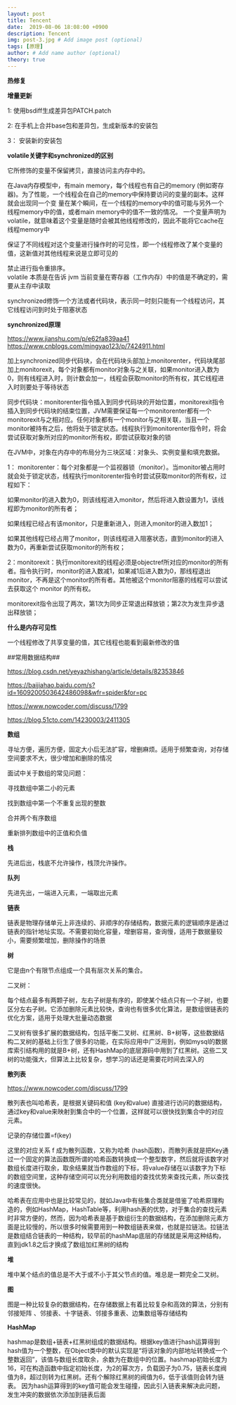 ```yaml
---
layout: post
title: Tencent
date:  2019-08-06 18:08:00 +0900
description: Tencent
img: post-3.jpg # Add image post (optional)
tags: [原理]
author: # Add name author (optional)
theory: true
---
```



**热修复**




**增量更新**

1: 使用bsdiff生成差异包PATCH.patch

2: 在手机上合并base包和差异包，生成新版本的安装包

3： 安装新的安装包


**volatile关键字和synchronized的区别**

它所修饰的变量不保留拷贝，直接访问主内存中的。

在Java内存模型中，有main memory，每个线程也有自己的memory (例如寄存器)。为了性能，一个线程会在自己的memory中保持要访问的变量的副本。这样就会出现同一个变 量在某个瞬间，在一个线程的memory中的值可能与另外一个线程memory中的值，或者main memory中的值不一致的情况。 一个变量声明为volatile，就意味着这个变量是随时会被其他线程修改的，因此不能将它cache在线程memory中

保证了不同线程对这个变量进行操作时的可见性，即一个线程修改了某个变量的值，这新值对其他线程来说是立即可见的

禁止进行指令重排序。<br>
volatile 本质是在告诉 jvm 当前变量在寄存器（工作内存）中的值是不确定的，需要从主存中读取


synchronized修饰一个方法或者代码块，表示同一时刻只能有一个线程访问，其它线程访问到时处于阻塞状态

**synchronized原理**

https://www.jianshu.com/p/e62fa839aa41
https://www.cnblogs.com/mingyao123/p/7424911.html


加上synchronized同步代码块，会在代码块头部加上monitorenter，代码块尾部加上monitorexit，每个对象都有monitor对象与之关联，如果monitor进入数为0，则有线程进入时，则计数会加一，线程会获取monitor的所有权，其它线程进入时则要处于等待状态

同步代码块：monitorenter指令插入到同步代码块的开始位置，monitorexit指令插入到同步代码块的结束位置，JVM需要保证每一个monitorenter都有一个monitorexit与之相对应。任何对象都有一个monitor与之相关联，当且一个monitor被持有之后，他将处于锁定状态。线程执行到monitorenter指令时，将会尝试获取对象所对应的monitor所有权，即尝试获取对象的锁

在JVM中，对象在内存中的布局分为三块区域：对象头、实例变量和填充数据。

1： monitorenter：每个对象都是一个监视器锁（monitor）。当monitor被占用时就会处于锁定状态，线程执行monitorenter指令时尝试获取monitor的所有权，过程如下：

如果monitor的进入数为0，则该线程进入monitor，然后将进入数设置为1，该线程即为monitor的所有者；

如果线程已经占有该monitor，只是重新进入，则进入monitor的进入数加1；

如果其他线程已经占用了monitor，则该线程进入阻塞状态，直到monitor的进入数为0，再重新尝试获取monitor的所有权；

2：monitorexit：执行monitorexit的线程必须是objectref所对应的monitor的所有者。指令执行时，monitor的进入数减1，如果减1后进入数为0，那线程退出monitor，不再是这个monitor的所有者。其他被这个monitor阻塞的线程可以尝试去获取这个 monitor 的所有权。

monitorexit指令出现了两次，第1次为同步正常退出释放锁；第2次为发生异步退出释放锁；


**什么是内存可见性**

一个线程修改了共享变量的值，其它线程也能看到最新修改的值




##常用数据结构##

https://blog.csdn.net/yeyazhishang/article/details/82353846

https://baijiahao.baidu.com/s?id=1609200503642486098&wfr=spider&for=pc

https://www.nowcoder.com/discuss/1799

https://blog.51cto.com/14230003/2411305

**数组**

寻址方便，遍历方便，固定大小后无法扩容，增删麻烦。适用于频繁查询，对存储空间要求不大，很少增加和删除的情况

面试中关于数组的常见问题：

寻找数组中第二小的元素

找到数组中第一个不重复出现的整数

合并两个有序数组

重新排列数组中的正值和负值


**栈**

先进后出，栈底不允许操作，栈顶允许操作。

**队列**

先进先出，一端进入元素，一端取出元素

**链表**

链表是物理存储单元上非连续的、非顺序的存储结构，数据元素的逻辑顺序是通过链表的指针地址实现。不需要初始化容量，增删容易，查询慢，适用于数据量较小，需要频繁增加，删除操作的场景

**树**

它是由n个有限节点组成一个具有层次关系的集合。

二叉树：

每个结点最多有两颗子树，左右子树是有序的，即使某个结点只有一个子树，也要区分左右子树。它添加删除元素比较快，查询也有很多优化算法，是数组很链表的优化方案，适用于处理大批量动态数据

二叉树有很多扩展的数据结构，包括平衡二叉树、红黑树、B+树等，这些数据结构二叉树的基础上衍生了很多的功能，在实际应用中广泛用到，例如mysql的数据库索引结构用的就是B+树，还有HashMap的底层源码中用到了红黑树。这些二叉树的功能强大，但算法上比较复杂，想学习的话还是需要花时间去深入的


**散列表**

https://www.nowcoder.com/discuss/1799

散列表也叫哈希表，是根据关键码和值 (key和value) 直接进行访问的数据结构，通过key和value来映射到集合中的一个位置，这样就可以很快找到集合中的对应元素。

记录的存储位置=f(key)

这里的对应关系 f 成为散列函数，又称为哈希 (hash函数)，而散列表就是把Key通过一个固定的算法函数既所谓的哈希函数转换成一个整型数字，然后就将该数字对数组长度进行取余，取余结果就当作数组的下标，将value存储在以该数字为下标的数组空间里，这种存储空间可以充分利用数组的查找优势来查找元素，所以查找的速度很快。

哈希表在应用中也是比较常见的，就如Java中有些集合类就是借鉴了哈希原理构造的，例如HashMap，HashTable等，利用hash表的优势，对于集合的查找元素时非常方便的，然而，因为哈希表是基于数组衍生的数据结构，在添加删除元素方面是比较慢的，所以很多时候需要用到一种数组链表来做，也就是拉链法。拉链法是数组结合链表的一种结构，较早前的hashMap底层的存储就是采用这种结构，直到jdk1.8之后才换成了数组加红黑树的结构

**堆**

堆中某个结点的值总是不大于或不小于其父节点的值。堆总是一颗完全二叉树。

**图**

图是一种比较复杂的数据结构，在存储数据上有着比较复杂和高效的算法，分别有邻接矩阵 、邻接表、十字链表、邻接多重表、边集数组等存储结构



**HashMap**

hashmap是数组+链表+红黑树组成的数据结构。根据key值进行hash运算得到hash值为一个整数，在Object类中的默认实现是“将该对象的内部地址转换成一个整数返回”，该值与数组长度取余，余数为在数组中的位置。hashmap初始长度为16，可在构造函数中指定初始长度，为2的幂次方，负载因子为0.75，链表长度阀值为8，超过则转为红黑树。还有个解除红黑树的阀值为6，低于该值则会转为链表。
因为hash运算得到的key值可能会发生碰撞，因此引入链表来解决此问题，发生冲突的数据依次添加到链表后面
